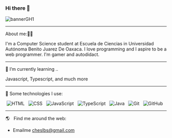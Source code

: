 ### Hi there 👋

<!--
**SergioCruzL/SergioCruzL** is a ✨ _special_ ✨ repository because its `README.md` (this file) appears on your GitHub profile.

Here are some ideas to get you started:

- 🔭 I’m currently working on ...
- 🌱 I’m currently learning ...
- 👯 I’m looking to collaborate on ...
- 🤔 I’m looking for help with ...
- 💬 Ask me about ...
- 📫 How to reach me: ...
- 😄 Pronouns: ...
- ⚡ Fun fact: ...
-->
![bannerGH1](https://user-images.githubusercontent.com/90009264/150397276-cd86f03f-4260-4574-83af-2dc34f406f6f.png)

---
About me:👨‍💻

I'm a Computer Science student at Escuela de Ciencias in Universidad Autónoma Benito Juarez De Oaxaca. I love programming and I aspire to be a web programmer. I'm gamer and autodidact.

---
🌱 I’m currently learning ..

Javascript, Typescript, and much more

---
🎯   Some technologies I use:
<p align="center">
  <img src="https://img.shields.io/badge/HTML5-E34F26?style=for-the-badge&logo=html5&logoColor=white" alt="HTML" />&nbsp;&nbsp;
  <img src="https://img.shields.io/badge/CSS3-1572B6?style=for-the-badge&logo=css3&logoColor=white" alt="CSS" />&nbsp;&nbsp;
  <img src="https://img.shields.io/badge/JavaScript-323330?style=for-the-badge&logo=javascript&logoColor=F7DF1E" alt="JavaScript" />&nbsp;&nbsp;
  <img src="https://img.shields.io/badge/TypeScript-007ACC?style=for-the-badge&logo=typescript&logoColor=white" alt="TypeScript" />&nbsp;&nbsp;
  <img src="https://img.shields.io/badge/Java-323330?style=for-the-badge&logo=java&logoColor=F7DF1E" alt="Java" />&nbsp;&nbsp;
  <img src="https://img.shields.io/badge/Git-F05032?style=for-the-badge&logo=git&logoColor=white" alt="Git" />&nbsp;&nbsp;
  <img src="https://img.shields.io/badge/github%20-%23000.svg?&style=for-the-badge&logo=github&logoColor=white" alt="GitHub" />&nbsp;&nbsp;
</p>

---

🌎 &nbsp;&nbsp;Find me around the web:
- Emailme cheslbs@gmail.com
